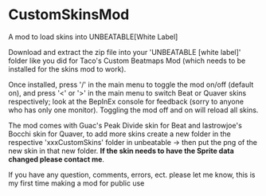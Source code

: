 # CustomSkinsMod
 A mod to load skins into UNBEATABLE[White Label]

Download and extract the zip file into your 'UNBEATABLE [white label]' folder like you did for Taco's Custom Beatmaps Mod (which needs to be installed for the skins mod to work).

Once installed, press '/' in the main menu to toggle the mod on/off (default on), and press '<' or '>' in the main menu to switch Beat or Quaver skins respectively; look at the BepInEx console for feedback (sorry to anyone who has only one monitor). Toggling the mod off and on will reload all skins.

The mod comes with Guac's Peak Divide skin for Beat and lastrowjoe's Bocchi skin for Quaver, to add more skins create a new folder in the respective 'xxxCustomSkins' folder in unbeatable -> then put the png of the new skin in that new folder. **If the skin needs to have the Sprite data changed please contact me**.

If you have any question, comments, errors, ect. please let me know, this is my first time making a mod for public use
